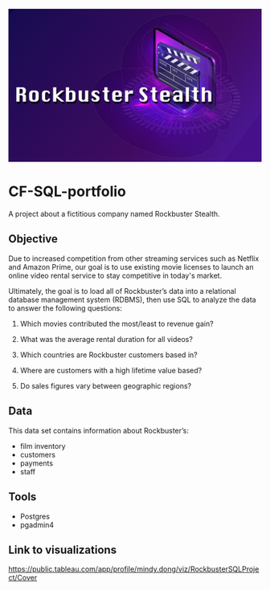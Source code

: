 ![Rockbuster Logo](https://github.com/mindynd33/sql-portfolio/blob/main/rockbuster%20cover%20title.png)

# CF-SQL-portfolio
A project about a fictitious company named Rockbuster Stealth.

## Objective
Due to increased competition from other streaming services such as Netflix and Amazon Prime, our goal is to use existing movie licenses to launch an online video rental service to stay competitive in today's market.

Ultimately, the goal is to load all of Rockbuster’s data into a relational database management system (RDBMS), then use SQL to analyze the data to answer the following questions:

1. Which movies contributed the most/least to revenue gain?

2. What was the average rental duration for all videos?

3. Which countries are Rockbuster customers based in?

4. Where are customers with a high lifetime value based?

5. Do sales figures vary between geographic regions?

## Data

This data set contains information about Rockbuster’s:
- film inventory
- customers
- payments
- staff

## Tools
- Postgres
- pgadmin4

## Link to visualizations
https://public.tableau.com/app/profile/mindy.dong/viz/RockbusterSQLProject/Cover
